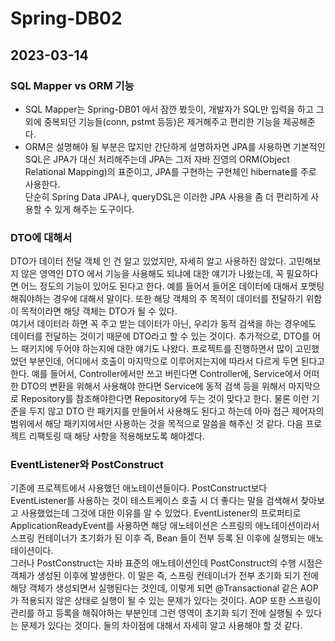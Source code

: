 # Spring-DB02

## 2023-03-14
### SQL Mapper vs ORM 기능
- SQL Mapper는 Spring-DB01 에서 잠깐 봤듯이, 개발자가 SQL만 입력을 하고 그 외에 중복되던 기능들(conn, pstmt 등등)은 제거해주고 편리한 기능을 제공해준다.
- ORM은 설명해야 될 부분은 많지만 간단하게 설명하자면 JPA를 사용하면 기본적인 SQL은 JPA가 대신 처리해주는데 JPA는 그저 자바 진영의 ORM(Object Relational Mapping)의 표준이고, JPA를 구현하는 구현체인 hibernate를 주로 사용한다.   
단순히 Spring Data JPA나, queryDSL은 이러한 JPA 사용을 좀 더 편리하게 사용할 수 있게 해주는 도구이다.

### DTO에 대해서
DTO가 데이터 전달 객체 인 건 알고 있었지만, 자세히 알고 사용하진 않았다. 고민해보지 않은 영역인 DTO 에서 기능을 사용해도 되냐에 대한 얘기가 나왔는데, 꼭 필요하다면 어느 정도의 기능이 있어도 된다고 한다. 예를 들어서 들어온 데이터에 대해서 포맷팅 해줘야하는 경우에 대해서 말이다. 또한 해당 객체의 주 목적이 데이터를 전달하기 위함이 목적이라면 해당 객체는 DTO가 될 수 있다.   
여기서 데이터라 하면 꼭 주고 받는 데이터가 아닌, 우리가 동적 검색을 하는 경우에도 데이터를 전달하는 것이기 때문에 DTO라고 할 수 있는 것이다. 추가적으로, DTO를 어느 패키지에 두어야 하는지에 대한 얘기도 나왔다. 프로젝트를 진행하면서 많이 고민했었던 부분인데, 어디에서 호출이 마지막으로 이루어지는지에 따라서 다르게 두면 된다고 한다. 예를 들어서, Controller에서만 쓰고 버린다면 Controller에, Service에서 어떠한 DTO의 변환을 위해서 사용해야 한다면 Service에 동적 검색 등을 위해서 마지막으로 Repository를 참조해야한다면 Repository에 두는 것이 맞다고 한다. 물론 이런 기준을 두지 않고 DTO 란 패키지를 만들어서 사용해도 된다고 하는데 아마 접근 제어자의 범위에서 해당 패키지에서만 사용하는 것을 목적으로 말씀을 해주신 것 같다. 다음 프로젝트 리팩토링 때 해당 사항을 적용해보도록 해야겠다. 

### EventListener와 PostConstruct
기존에 프로젝트에서 사용했던 애노테이션들이다. PostConstruct보다 EventListener를 사용하는 것이 테스트케이스 호출 시 더 좋다는 말을 검색해서 찾아보고 사용했었는데 그것에 대한 이유를 알 수 있었다.
EventListener의 프로퍼티로 ApplicationReadyEvent를 사용하면 해당 애노테이션은 스프링의 애노테이션이라서 스프링 컨테이너가 초기화가 된 이후 즉, Bean 들이 전부 등록 된 이후에 실행되는 애노테이션이다.   
그러나 PostConstruct는 자바 표준의 애노테이션인데 PostConstruct의 수행 시점은 객체가 생성된 이후에 발생한다. 이 말은 즉, 스프링 컨테이너가 전부 초기화 되기 전에 해당 객체가 생성되면서 실행된다는 것인데, 이렇게 되면 @Transactional 같은 AOP가 적용되지 않은 상태로 실행이 될 수 있는 문제가 있다는 것이다. AOP 또한 스프링이 관리를 하고 등록을 해줘야하는 부분인데 그런 영역이 초기화 되기 전에 실행될 수 있다는 문제가 있다는 것이다. 둘의 차이점에 대해서 자세히 알고 사용해야 할 것 같다.
